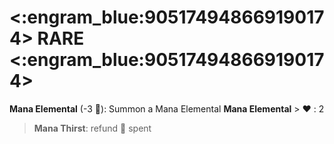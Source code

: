 # <:engram_blue:905174948669190174> RARE <:engram_blue:905174948669190174>

**Mana Elemental** (-3 :large_blue_diamond:): Summon a Mana Elemental 
**__Mana Elemental__**
﻿> :heart:﻿﻿﻿ : 2
> **Mana Thirst**: refund 🔷 spent
